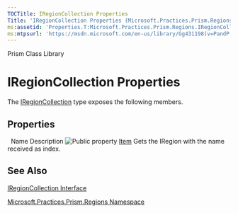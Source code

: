 ```yaml
---
TOCTitle: IRegionCollection Properties
Title: 'IRegionCollection Properties (Microsoft.Practices.Prism.Regions)'
ms:assetid: 'Properties.T:Microsoft.Practices.Prism.Regions.IRegionCollection'
ms:mtpsurl: 'https://msdn.microsoft.com/en-us/library/Gg431198(v=PandP.50)'
---
```


Prism Class Library

IRegionCollection Properties
============================

The [IRegionCollection](https://msdn.microsoft.com/en-us/library/microsoft.practices.prism.regions.iregioncollection(v=pandp.50)) type exposes the following members.

Properties
----------

<span id="propertyTableToggle"></span>
 
Name
Description
![](https://msdn.microsoft.com/en-us/Gg431198.pubproperty(en-us,PandP.50).gif "Public property")
[Item](https://msdn.microsoft.com/en-us/library/microsoft.practices.prism.regions.iregioncollection.item(v=pandp.50))
Gets the IRegion with the name received as index.

See Also
--------


[IRegionCollection Interface](https://msdn.microsoft.com/en-us/library/microsoft.practices.prism.regions.iregioncollection(v=pandp.50))

[Microsoft.Practices.Prism.Regions Namespace](https://msdn.microsoft.com/en-us/library/microsoft.practices.prism.regions(v=pandp.50))

